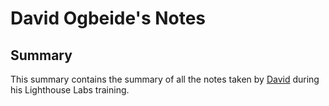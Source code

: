 # David Ogbeide's Notes

## Summary

This summary contains the summary of all the notes taken by [David](https://github.com/dogbeide) during his Lighthouse Labs training.